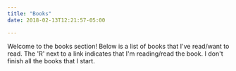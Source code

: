 ```yaml
---
title: "Books"
date: 2018-02-13T12:21:57-05:00

---
```


Welcome to the books section! Below is a list of books that I've read/want to read. The 'R' next to a link indicates that I'm reading/read the book. I don't finish all the books that I start. 